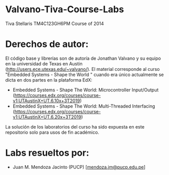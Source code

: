 # Valvano-Tiva-Course-Labs
Tiva Stellaris TM4C123GH6PM Course of 2014 

# Derechos de autor:
El código base y librerías son de autoría de Jonathan Valvano y su equipo en la universidad de Texas en Austin (http://users.ece.utexas.edu/~valvano/). El material corresponde al curso "Embedded Systems - Shape the World "
cuando era único actualmente se dicta en dos partes en la plataforma EdX:
- Embedded Systems - Shape The World: Microcontroller Input/Output (https://courses.edx.org/courses/course-v1:UTAustinX+UT.6.10x+3T2019)
- Embedded Systems - Shape The World: Multi-Threaded Interfacing (https://courses.edx.org/courses/course-v1:UTAustinX+UT.6.20x+3T2019)

La solución de los laboratorios del curso ha sido expuesta en este repositorio solo para usos de fin académico. 

# Labs resueltos por:
- Juan M. Mendoza Jacinto (PUCP) [mendoza.jm@pucp.edu.pe]


